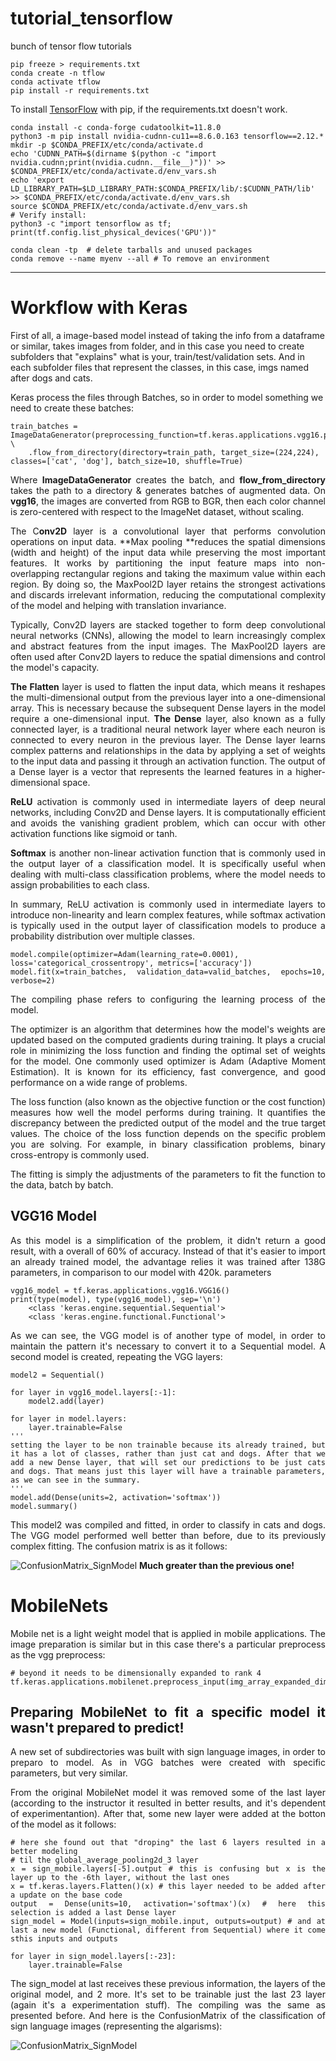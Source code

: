 # tutorial_tensorflow
bunch of tensor flow tutorials

```
pip freeze > requirements.txt
conda create -n tflow
conda activate tflow
pip install -r requirements.txt
```
To install [TensorFlow](https://www.tensorflow.org/install/pip) with pip, if the requirements.txt doesn't work.

```
conda install -c conda-forge cudatoolkit=11.8.0
python3 -m pip install nvidia-cudnn-cu11==8.6.0.163 tensorflow==2.12.*
mkdir -p $CONDA_PREFIX/etc/conda/activate.d
echo 'CUDNN_PATH=$(dirname $(python -c "import nvidia.cudnn;print(nvidia.cudnn.__file__)"))' >> $CONDA_PREFIX/etc/conda/activate.d/env_vars.sh
echo 'export LD_LIBRARY_PATH=$LD_LIBRARY_PATH:$CONDA_PREFIX/lib/:$CUDNN_PATH/lib' >> $CONDA_PREFIX/etc/conda/activate.d/env_vars.sh
source $CONDA_PREFIX/etc/conda/activate.d/env_vars.sh
# Verify install:
python3 -c "import tensorflow as tf; print(tf.config.list_physical_devices('GPU'))"
```

```
conda clean -tp  # delete tarballs and unused packages
conda remove --name myenv --all # To remove an environment
```
---
# Workflow with Keras

First of all, a image-based model instead of taking the info from a dataframe or similar, takes images from folder, and in this case you need to create subfolders that "explains" what is your, train/test/validation sets. And in each subfolder files that represent the classes, in this case, imgs named after dogs and cats.

Keras process the files through Batches, so in order to model something we need to create these batches:
```
train_batches = ImageDataGenerator(preprocessing_function=tf.keras.applications.vgg16.preprocess_input) \
    .flow_from_directory(directory=train_path, target_size=(224,224), classes=['cat', 'dog'], batch_size=10, shuffle=True)
```


<div style="text-align: justify"> 

Where **ImageDataGenerator** creates the batch, and **flow_from_directory** takes the path to a directory & generates batches of augmented data. On **vgg16**, the images are converted from RGB to BGR, then each color channel is zero-centered with respect to the ImageNet dataset, without scaling.

The C**onv2D** layer is a convolutional layer that performs convolution operations on input data. **Max pooling **reduces the spatial dimensions (width and height) of the input data while preserving the most important features. It works by partitioning the input feature maps into non-overlapping rectangular regions and taking the maximum value within each region. By doing so, the MaxPool2D layer retains the strongest activations and discards irrelevant information, reducing the computational complexity of the model and helping with translation invariance.

Typically, Conv2D layers are stacked together to form deep convolutional neural networks (CNNs), allowing the model to learn increasingly complex and abstract features from the input images. The MaxPool2D layers are often used after Conv2D layers to reduce the spatial dimensions and control the model's capacity.

**The Flatten** layer is used to flatten the input data, which means it reshapes the multi-dimensional output from the previous layer into a one-dimensional array. This is necessary because the subsequent Dense layers in the model require a one-dimensional input. **The Dense** layer, also known as a fully connected layer, is a traditional neural network layer where each neuron is connected to every neuron in the previous layer. The Dense layer learns complex patterns and relationships in the data by applying a set of weights to the input data and passing it through an activation function. The output of a Dense layer is a vector that represents the learned features in a higher-dimensional space.

**ReLU** activation is commonly used in intermediate layers of deep neural networks, including Conv2D and Dense layers. It is computationally efficient and avoids the vanishing gradient problem, which can occur with other activation functions like sigmoid or tanh.

**Softmax** is another non-linear activation function that is commonly used in the output layer of a classification model. It is specifically useful when dealing with multi-class classification problems, where the model needs to assign probabilities to each class.

In summary, ReLU activation is commonly used in intermediate layers to introduce non-linearity and learn complex features, while softmax activation is typically used in the output layer of classification models to produce a probability distribution over multiple classes.

```
model.compile(optimizer=Adam(learning_rate=0.0001), loss='categorical_crossentropy', metrics=['accuracy'])
model.fit(x=train_batches, validation_data=valid_batches, epochs=10, verbose=2)    
```
The compiling phase refers to configuring the learning process of the model. 

The optimizer is an algorithm that determines how the model's weights are updated based on the computed gradients during training. It plays a crucial role in minimizing the loss function and finding the optimal set of weights for the model. One commonly used optimizer is Adam (Adaptive Moment Estimation). It is known for its efficiency, fast convergence, and good performance on a wide range of problems.

The loss function (also known as the objective function or the cost function) measures how well the model performs during training. It quantifies the discrepancy between the predicted output of the model and the true target values. The choice of the loss function depends on the specific problem you are solving. For example, in binary classification problems, binary cross-entropy is commonly used.

The fitting is simply the adjustments of the parameters to fit the function to the data, batch by batch.
## VGG16 Model
As this model is a simplification of the problem, it didn't return a good result, with a overall of 60% of accuracy. Instead of that it's easier to import an already trained model, the advantage relies it was trained after 138G parameters, in comparison to our model with 420k.  parameters

```
vgg16_model = tf.keras.applications.vgg16.VGG16()
print(type(model), type(vgg16_model), sep='\n')
    <class 'keras.engine.sequential.Sequential'>
    <class 'keras.engine.functional.Functional'>
```
As we can see, the VGG model is of another type of model, in order to maintain the pattern it's necessary to convert it to a Sequential model. A second model is created, repeating the VGG layers:
```
model2 = Sequential()

for layer in vgg16_model.layers[:-1]:
    model2.add(layer)

for layer in model.layers:
    layer.trainable=False 
''' 
setting the layer to be non trainable because its already trained, but it has a lot of classes, rather than just cat and dogs. After that we add a new Dense layer, that will set our predictions to be just cats and dogs. That means just this layer will have a trainable parameters, as we can see in the summary.
'''
model.add(Dense(units=2, activation='softmax'))
model.summary()
```
This model2 was compiled and fitted, in order to classify in cats and dogs. The VGG model performed well better than before, due to its previously complex fitting. The confusion matrix is as it follows:

![ConfusionMatrix_SignModel](./figures/cm_vgg.png)
**Much greater than the previous one!**

# MobileNets
Mobile net is a light weight model that is applied in mobile applications.
The image preparation is similar but in this case there's a particular preprocess as the vgg preprocess:
```
# beyond it needs to be dimensionally expanded to rank 4
tf.keras.applications.mobilenet.preprocess_input(img_array_expanded_dim)
```
## Preparing MobileNet to fit a specific model it wasn't prepared to predict!
A new set of subdirectories was built with sign language images, in order to preparo to model. As in VGG batches were created with specific parameters, but very similar.

From the original MobileNet model it was removed some of the last layer (according to the instructor it resulted in better results, and it's dependent of experimentantion). After that, some new layer were added at the botton of the model as it follows:
```
# here she found out that "droping" the last 6 layers resulted in a better modeling
# til the global_average_pooling2d_3 layer
x = sign_mobile.layers[-5].output # this is confusing but x is the layer up to the -6th layer, without the last ones
x = tf.keras.layers.Flatten()(x) # this layer needed to be added after a update on the base code
output = Dense(units=10, activation='softmax')(x) # here this selection is added a last Dense layer
sign_model = Model(inputs=sign_mobile.input, outputs=output) # and at last a new model (Functional, different from Sequential) where it come sthis inputs and outputs

for layer in sign_model.layers[:-23]: 
    layer.trainable=False
```
The sign_model at last receives these previous information, the layers of the original model, and 2 more. It's set to be trainable just the last 23 layer (again it's a experimentation stuff). The compiling was the same as presented before. And here is the ConfusionMatrix of the classification of sign language images (representing the algarisms):

![ConfusionMatrix_SignModel](./figures/cm_sign.png)

</div>
